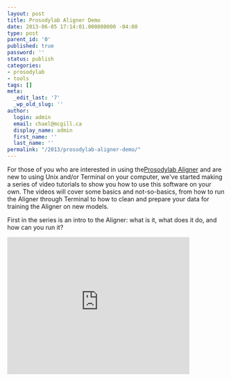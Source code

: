 ```yaml
---
layout: post
title: Prosodylab Aligner Demo
date: 2013-06-05 17:14:01.000000000 -04:00
type: post
parent_id: '0'
published: true
password: ''
status: publish
categories:
- prosodylab
- tools
tags: []
meta:
  _edit_last: '7'
  _wp_old_slug: ''
author:
  login: admin
  email: chael@mcgill.ca
  display_name: admin
  first_name: ''
  last_name: ''
permalink: "/2013/prosodylab-aligner-demo/"
---
```

For those of you who are interested in using the[Prosodylab Aligner](http://prosodylab.org/tools/aligner/) and are new to using Unix and/or Terminal on your computer, we've started making a series of video tutorials to show you how to use this software on your own. The videos will cover some basics and not-so-basics, from how to run the Aligner through Terminal to how to clean and prepare your data for training the Aligner on new models.

First in the series is an intro to the Aligner: what is it, what does it do, and how can you run it?

<iframe width="420" height="315" src="http://www.youtube.com/embed/yjAQfPWYKN4" frameborder="0" allowfullscreen></iframe>

